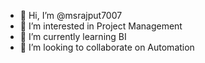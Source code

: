 - 👋 Hi, I’m @msrajput7007
- 👀 I’m interested in Project Management 
- 🌱 I’m currently learning BI
- 💞️ I’m looking to collaborate on Automation


<!---
msrajput7007/msrajput7007 is a ✨ special ✨ repository because its `README.md` (this file) appears on your GitHub profile.
You can click the Preview link to take a look at your changes.
--->
